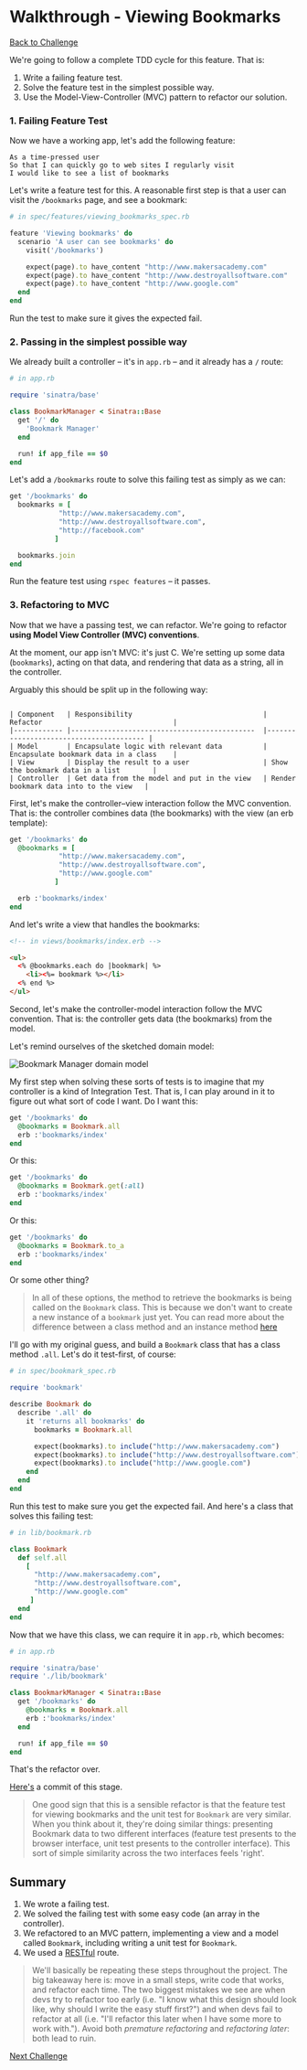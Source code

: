 # Walkthrough - Viewing Bookmarks

[Back to Challenge](../03_viewing_bookmarks.md)

We're going to follow a complete TDD cycle for this feature. That is:

1. Write a failing feature test.
2. Solve the feature test in the simplest possible way.
3. Use the Model-View-Controller (MVC) pattern to refactor our solution.

### 1. Failing Feature Test

Now we have a working app, let's add the following feature:

```
As a time-pressed user
So that I can quickly go to web sites I regularly visit
I would like to see a list of bookmarks
```

Let's write a feature test for this. A reasonable first step is that a user can visit the `/bookmarks` page, and see a bookmark:

```ruby
# in spec/features/viewing_bookmarks_spec.rb

feature 'Viewing bookmarks' do
  scenario 'A user can see bookmarks' do
    visit('/bookmarks')

    expect(page).to have_content "http://www.makersacademy.com"
    expect(page).to have_content "http://www.destroyallsoftware.com"
    expect(page).to have_content "http://www.google.com"
  end
end
```

Run the test to make sure it gives the expected fail.

### 2. Passing in the simplest possible way

We already built a controller – it's in `app.rb` – and it already has a `/` route:

```ruby
# in app.rb

require 'sinatra/base'

class BookmarkManager < Sinatra::Base
  get '/' do
    'Bookmark Manager'
  end

  run! if app_file == $0
end
```

Let's add a `/bookmarks` route to solve this failing test as simply as we can:

```ruby
get '/bookmarks' do
  bookmarks = [
            "http://www.makersacademy.com",
            "http://www.destroyallsoftware.com",
            "http://facebook.com"
           ]

  bookmarks.join
end
```

Run the feature test using `rspec features` – it passes.

### 3. Refactoring to MVC

Now that we have a passing test, we can refactor. We're going to refactor **using Model View Controller (MVC) conventions**.

At the moment, our app isn't MVC: it's just C. We're setting up some data (`bookmarks`), acting on that data, and rendering that data as a string, all in the controller.

Arguably this should be split up in the following way:

```

| Component   | Responsibility                                | Refactor                                |
|------------ |---------------------------------------------  |---------------------------------------- |
| Model       | Encapsulate logic with relevant data          | Encapsulate bookmark data in a class    |
| View        | Display the result to a user                  | Show the bookmark data in a list        |
| Controller  | Get data from the model and put in the view   | Render bookmark data into to the view   |
```

First, let's make the controller–view interaction follow the MVC convention. That is: the controller combines data (the bookmarks) with the view (an erb template):

```ruby
get '/bookmarks' do
  @bookmarks = [
            "http://www.makersacademy.com",
            "http://www.destroyallsoftware.com",
            "http://www.google.com"
           ]

  erb :'bookmarks/index'
end
```

And let's write a view that handles the bookmarks:

```html
<!-- in views/bookmarks/index.erb -->

<ul>
  <% @bookmarks.each do |bookmark| %>
    <li><%= bookmark %></li>
  <% end %>
</ul>
```

Second, let's make the controller-model interaction follow the MVC convention. That is: the controller gets data (the bookmarks) from the model.

Let's remind ourselves of the sketched domain model:

![Bookmark Manager domain model](../images/bookmark_manager_1.png)

My first step when solving these sorts of tests is to imagine that my controller is a kind of Integration Test. That is, I can play around in it to figure out what sort of code I want. Do I want this:

```ruby
get '/bookmarks' do
  @bookmarks = Bookmark.all
  erb :'bookmarks/index'
end
```

Or this:

```ruby
get '/bookmarks' do
  @bookmarks = Bookmark.get(:all)
  erb :'bookmarks/index'
end
```

Or this:

```ruby
get '/bookmarks' do
  @bookmarks = Bookmark.to_a
  erb :'bookmarks/index'
end
```

Or some other thing?

> In all of these options, the method to retrieve the bookmarks is being called on the `Bookmark` class. This is because we don't want to create a new instance of a `bookmark` just yet. You can read more about the difference between a class method and an instance method [here](http://www.railstips.org/blog/archives/2009/05/11/class-and-instance-methods-in-ruby/)

I'll go with my original guess, and build a `Bookmark` class that has a class method `.all`. Let's do it test-first, of course:

```ruby
# in spec/bookmark_spec.rb

require 'bookmark'

describe Bookmark do
  describe '.all' do
    it 'returns all bookmarks' do
      bookmarks = Bookmark.all

      expect(bookmarks).to include("http://www.makersacademy.com")
      expect(bookmarks).to include("http://www.destroyallsoftware.com")
      expect(bookmarks).to include("http://www.google.com")
    end
  end
end
```

Run this test to make sure you get the expected fail. And here's a class that solves this failing test:

```ruby
# in lib/bookmark.rb

class Bookmark
  def self.all
    [
      "http://www.makersacademy.com",
      "http://www.destroyallsoftware.com",
      "http://www.google.com"
     ]
  end
end
```

Now that we have this class, we can require it in `app.rb`, which becomes:

```ruby
# in app.rb

require 'sinatra/base'
require './lib/bookmark'

class BookmarkManager < Sinatra::Base
  get '/bookmarks' do
    @bookmarks = Bookmark.all
    erb :'bookmarks/index'
  end

  run! if app_file == $0
end
```

That's the refactor over.

[Here's](https://github.com/soph-g/bookmark-manager-example/commit/47ae4ca2547ec04af56002a893f7f8e24cfed63d) a commit of this stage.

> One good sign that this is a sensible refactor is that the feature test for viewing bookmarks and the unit test for `Bookmark` are very similar. When you think about it, they're doing similar things: presenting Bookmark data to two different interfaces (feature test presents to the browser interface, unit test presents to the controller interface). This sort of simple similarity across the two interfaces feels 'right'.

## Summary

1. We wrote a failing test.
2. We solved the failing test with some easy code (an array in the controller).
3. We refactored to an MVC pattern, implementing a view and a model called `Bookmark`, including writing a unit test for `Bookmark`.
4. We used a [RESTful](../../pills/rest.md) route.


> We'll basically be repeating these steps throughout the project. The big takeaway here is: move in a small steps, write code that works, and refactor each time. The two biggest mistakes we see are when devs try to refactor too early (i.e. "I know what this design should look like, why should I write the easy stuff first?") and when devs fail to refactor at all (i.e. "I'll refactor this later when I have some more to work with."). Avoid both _premature refactoring_ and _refactoring later_: both lead to ruin.

[Next Challenge](../04_setting_up_a_database.md)
